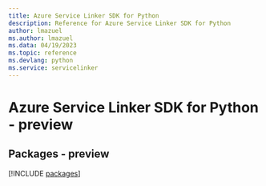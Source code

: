 ```yaml
---
title: Azure Service Linker SDK for Python
description: Reference for Azure Service Linker SDK for Python
author: lmazuel
ms.author: lmazuel
ms.data: 04/19/2023
ms.topic: reference
ms.devlang: python
ms.service: servicelinker
---
```

# Azure Service Linker SDK for Python - preview
## Packages - preview
[!INCLUDE [packages](service-linker-index.md)]